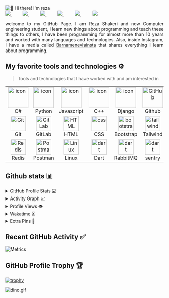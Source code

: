 <img src="https://raw.githubusercontent.com/rzashakeri/rzashakeri/main/intro.gif" alt="👋 Hi there! I'm reza" title="👋 Hi there! I'm reza"/>
<div align="justify">

<a href="https://www.instagram.com/rzashakeri/">
<img src="https://img.shields.io/badge/Instagram-%23E4405F.svg?style=for-the-badge&logo=Instagram&logoColor=white">
</a>
 &nbsp;&nbsp;&nbsp;&nbsp;&nbsp;&nbsp;&nbsp;&nbsp;
<a href="https://www.youtube.com/@rzashakeri">
<img src="https://img.shields.io/badge/YouTube-FF0000?style=for-the-badge&logo=youtube&logoColor=white">
</a>
&nbsp;&nbsp;&nbsp;&nbsp;&nbsp;&nbsp;&nbsp;&nbsp;
<a href="https://www.twitter.com/rzashakeri/">
<img src="https://img.shields.io/badge/Twitter-%231DA1F2.svg?style=for-the-badge&logo=Twitter&logoColor=white">
</a>
&nbsp;&nbsp;&nbsp;&nbsp;&nbsp;&nbsp;&nbsp;&nbsp;
<a href="https://www.linkedin.com/in/rezshakeri/">
<img src="https://img.shields.io/badge/Linkedin-%231DA1F2.svg?style=for-the-badge&logo=Linkedin&logoColor=white">
</a>
&nbsp;&nbsp;&nbsp;&nbsp;&nbsp;&nbsp;&nbsp;&nbsp;
<a href="https://t.me/barnamenevisiadmin/">
<img src="https://img.shields.io/badge/telegram-2CA5E0?style=for-the-badge&logo=telegram&logoColor=white">
</a>
&nbsp;&nbsp;&nbsp;&nbsp;&nbsp;&nbsp;&nbsp;&nbsp;
<a href="https://gitlab.com/rzashakeri">
<img src="https://img.shields.io/badge/gitlab-330F63?style=for-the-badge&logo=gitlab&logoColor=white">
</a>

</div>
<p></p>
<p align="justify">
welcome to my GitHub Page. I am Reza Shakeri and now Computer engineering student, I learn new things about programming and teach these things to others, I have been programming for almost more than 10 years and worked with many languages and technologies. Also, inside Instagram, I have a media called <a href="https://www.instagram.com/barnamenevisiinsta">Barnamenevisinsta</a> that shares everything I learn about programming.

</p>

## My favorite tools and technologies ⚙️

> Tools and technologies that I have worked with and am interested in

<table>
  <tr>
    <td align="center" width="96">
        <img src="https://techstack-generator.vercel.app/csharp-icon.svg" alt="icon" width="65" height="65" />
      <br>C#
    </td>
    <td align="center" width="96">
      <a href="#macropower-tech">
        <img src="https://techstack-generator.vercel.app/python-icon.svg" alt="icon" width="65" height="65" />
      </a>
      <br>Python
    </td>
    <td align="center" width="96">
        <img src="https://techstack-generator.vercel.app/js-icon.svg" alt="icon" width="65" height="65" />
      <br>Javascript
    </td>
    <td align="center" width="96">
        <img src="https://techstack-generator.vercel.app/cpp-icon.svg" alt="icon" width="65" height="65" />
      <br>C++
    </td>
       <td align="center" width="96">
        <img src="https://techstack-generator.vercel.app/django-icon.svg" alt="icon" width="65" height="65" />
      <br>Django
    </td>
       <td align="center" width="96">
        <img src="https://techstack-generator.vercel.app/github-icon.svg" width="65" height="65" alt="GitHub" />
      <br>Github
    </td>
          <td align="center" width="96">
        <img src="https://techstack-generator.vercel.app/restapi-icon.svg" width="65" height="65" alt="Rest API" />
      <br>Rest API
    </td>
          <td align="center" width="96">
        <img src="https://techstack-generator.vercel.app/docker-icon.svg" width="65" height="65" alt="Rest API" />
      <br>Docker
    </td>
    <td align="center" width="96">
        <img src="https://techstack-generator.vercel.app/nginx-icon.svg" alt="icon" width="50" height="50" />
      <br>Nginx
    </td>
  </tr>
  <tr>
    <td align="center" width="96">
        <img src="https://skillicons.dev/icons?i=git" width="48" height="48" alt="Git" />
      <br>Git
    </td>
    <td align="center"  width="96">
        <img src="https://skillicons.dev/icons?i=gitlab" width="48" height="48" alt="GitLab" />
      <br>GitLab
    </td>
    <td align="center"  width="96">
        <img src="https://skillicons.dev/icons?i=html" width="48" height="48" alt="HTML" />
      <br>HTML
    </td>
    <td align="center" width="96">
        <img src="https://skillicons.dev/icons?i=css" width="48" height="48" alt="css" />
      <br>CSS
    </td>
    <td align="center"  width="96">
        <img src="https://skillicons.dev/icons?i=bootstrap" width="48" height="48" alt="bootstrap" />
      <br>Bootstrap
    </td>
    <td align="center" width="96">
        <img src="https://skillicons.dev/icons?i=tailwind" width="48" height="48" alt="tailwind" />
      <br>Tailwind
    </td>
        <td align="center" width="96">
        <img src="https://skillicons.dev/icons?i=jquery" width="48" height="48" alt="jquery" />
      <br>JQuery
    </td>
        <td align="center" width="96">
        <img src="https://skillicons.dev/icons?i=postgres" width="48" height="48" alt="jquery" />
      <br>PostgreSQL
    </td>
            <td align="center" width="96">
        <img src="https://skillicons.dev/icons?i=dotnet" width="48" height="48" alt="ASP.NET Core" />
      <br>ASP.NET
    </td>
  </tr>
   <tr>
    <td align="center" width="96">
        <img src="https://skillicons.dev/icons?i=redis" width="48" height="48" alt="Redis" />
      <br>Redis
    </td>
        <td align="center" width="96">
        <img src="https://skillicons.dev/icons?i=postman" width="48" height="48" alt="Postman" />
      <br>Postman
    </td>
            <td align="center" width="96">
        <img src="https://skillicons.dev/icons?i=linux" width="48" height="48" alt="Linux" />
      <br>Linux
    </td>
    <td align="center" width="96">
        <img src="https://skillicons.dev/icons?i=dart" width="48" height="48" alt="dart" />
      <br>Dart
    </td>
    <td align="center" width="96">
        <img src="https://skillicons.dev/icons?i=rabbitmq" width="48" height="48" alt="dart" />
      <br>RabbitMQ
    </td>
    <td align="center" width="96">
        <img src="https://skillicons.dev/icons?i=sentry" width="48" height="48" alt="dart" />
      <br>sentry
    </td>
    <td align="center" width="96">
        <img src="https://upload.wikimedia.org/wikipedia/commons/1/19/Celery_logo.png" width="48" height="48" alt="dart" />
      <br>Celery
    </td>
    <td align="center" width="96">
        <img src="https://docusaurus.io/img/docusaurus_keytar.svg" width="48" height="48" alt="dart" />
      <br>Docusaurus
    </td>
    <td align="center" width="96">
        <img src="https://bruhin.software/img/logos/pytest.svg" width="40" height="40" alt="dart" />
      <br>Pytest
    </td>
  </tr>
 <tr>
 </tr>
</table>

## Github stats 📊

<details>
  <summary>GitHub Profile Stats 💻</summary>
  <br/>
    <a href="https://github.com/anuraghazra/github-readme-stats"><img alt="rzashakeri's Github Stats" src="https://github-readme-stats.vercel.app/api/?username=rzashakeri&show_icons=true&count_private=true&theme=default&hide_border=true&bg_color=fff&title_color=00E676&icon_color=00E676" height="192px"/></a>
  <a href="https://github.com/anuraghazra/github-readme-stats"><img alt="rzashakeri's Top Languages" src="https://github-readme-stats.vercel.app/api/top-langs/?username=rzashakeri&langs_count=8&layout=compact&theme=default&hide_border=true&bg_color=fff&title_color=000&icon_color=000&hide=Jupyter%20Notebook" height="192px"/></a>
  <br/>
</details>

<details>
  <summary>Activity Graph 📈</summary>
  <br/>

[![Ashutosh's github activity graph](https://github-readme-activity-graph.vercel.app/graph?username=rzashakeri&bg_color=ffffff&color=000000&line=04e61b&point=403d3d&area=true&hide_border=true)](https://github.com/ashutosh00710/github-readme-activity-graph)

</details>


<details>
  <summary>Profile Views 👁️</summary>
  <br/>
  <img src="https://komarev.com/ghpvc/?username=rzashakerie&label=PROFILE+VIEWS&style=for-the-badge&color=brightgreen">

</details>


<details>
  <summary>Wakatime ⏳</summary>
  <br/>
  <img src="https://wakatime.com/share/@rzashakeri/d6dcb7a2-5e70-49f5-ae5c-39405f92ffb3.png">
  <br/>
  <br/>
  <br/>

  <img src="https://wakatime.com/share/@rzashakeri/b43da924-55df-4315-897d-e4dd9fb798f9.png">
</details>


<details>
  <summary>Extra Pins 📌</summary>
  <br/>
  <a href="https://github.com/rzashakeri/Lorem-Farsi">
  <img align="center" src="https://github-readme-stats.vercel.app/api/pin/?username=rzashakeri&repo=Lorem-Farsi&theme=default" />
</a>
  <br/>
  <br/>
 
   <a href="https://github.com/rzashakeri/Happier">
  <img align="center" src="https://github-readme-stats.vercel.app/api/pin/?username=rzashakeri&repo=Happier&theme=default" />
</a>
  <br/>
  <br/>
 
   <a href="https://github.com/rzashakeri/telegram-bot-template">
  <img align="center" src="https://github-readme-stats.vercel.app/api/pin/?username=rzashakeri&repo=telegram-bot-template&theme=default" />
 </a>


   <br/>
  <br/>
 
   <a href="https://github.com/rzashakeri/personal-site">
  <img align="center" src="https://github-readme-stats.vercel.app/api/pin/?username=rzashakeri&repo=personal-site&theme=default" />
 </a>
 
</details>

## Recent GitHub Activity ✅

![Metrics](https://metrics.lecoq.io/rzashakeri?template=classic&base.header=0&base.activity=0&base.community=0&base.repositories=0&base.metadata=0&activity=1&base=header%2C%20activity%2C%20community%2C%20repositories%2C%20metadata&base.indepth=false&base.hireable=false&base.skip=false&activity=false&activity.limit=5&activity.load=300&activity.days=14&activity.visibility=all&activity.timestamps=true&activity.filter=all&config.timezone=Asia%2FTehran)

## GitHub Profile Trophy 🏆

[![trophy](https://github-profile-trophy.vercel.app/?username=rzashakeri&row=1&margin-w=40)](https://github.com/ryo-ma/github-profile-trophy)

<img data-target="animated-image.replacedImage" alt="dino.gif" class="AnimatedImagePlayer-animatedImage" src="https://github.com/saadeghi/saadeghi/raw/master/dino.gif" style="display: block; opacity: 1;">
